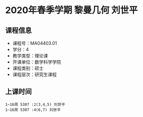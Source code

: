 # 2020年春季学期 黎曼几何 刘世平






## 课程信息

- 课程号：MA04403.01
- 学分：4
- 教学类型：理论课
- 开课单位：数学科学学院
- 课程类别：硕士
- 课程层次：研究生课程

## 上课时间

```
1~16周 5307 :2(3,4,5) 刘世平
1~16周 5307 :4(6,7) 刘世平
```

